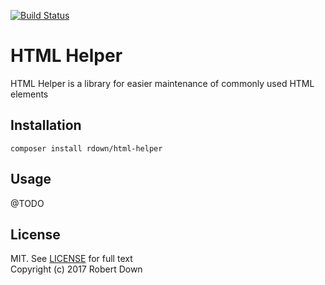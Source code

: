 [![Build Status](https://travis-ci.org/robertdown/html-helper.svg?branch=master)](https://travis-ci.org/robertdown/html-helper)

# HTML Helper

HTML Helper is a library for easier maintenance of commonly used HTML elements

## Installation
```composer install rdown/html-helper```

## Usage
@TODO

## License
MIT. See [LICENSE](LICENSE) for full text    
Copyright (c) 2017 Robert Down
